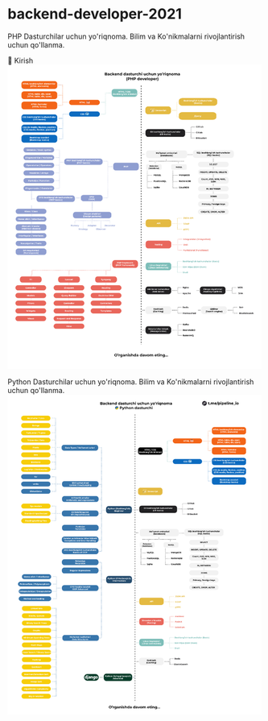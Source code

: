 # backend-developer-2021
PHP Dasturchilar uchun yo'riqnoma. Bilim va Ko'nikmalarni rivojlantirish uchun qo'llanma.

🚀 Kirish
![backend-roadmap](https://github.com/Abdulfattoh/backend-developer-2021/blob/master/roadmap.png?raw=true)

Python Dasturchilar uchun yo'riqnoma. Bilim va Ko'nikmalarni rivojlantirish uchun qo'llanma.
![backend-roadmap-python](https://github.com/Abdulfattoh/backend-developer-2021/blob/master/roadmapPython.png?raw=true)
